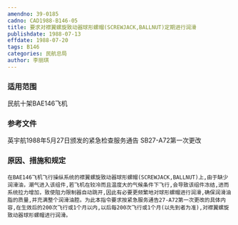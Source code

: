 ```yaml
---
amendno: 39-0185
cadno: CAD1988-B146-05
title: 要求对襟翼螺旋致动器球形螺帽(SCREWJACK,BALLNUT)定期进行润滑
publishdate: 1988-07-13
effdate: 1988-07-20
tags: B146
categories: 民航总局
author: 李丽琪
---
```


### 适用范围 
民航十架BAE146飞机

<!--more-->
### 参考文件
英宇航1988年5月27日颁发的紧急检查服务通告 SB27-A72第一次更改

### 原因、措施和规定 
    在BAE146飞机飞行操纵系统的襟翼螺旋致动器球形螺帽(SCREWJACK,BALLNUT)上,由于缺少润滑油，潮气进入该组件,若飞机在较冷而且温度大的气候条件下飞行,会导致该组件冻结,进而系统拉力增加，致使阻力限制器自动跳开,因此有必要更频繁地对球形螺帽进行润滑,确保润滑油脂的质量,并充满整个润滑油腔。为此本指令要求按紧急服务通告27-A72第一次更改的具体内容,在生效后的200次飞行或1个月以内,以后每200次飞行或1个月(以先到者为准),对襟翼螺旋致动器球形螺帽进行润滑。
